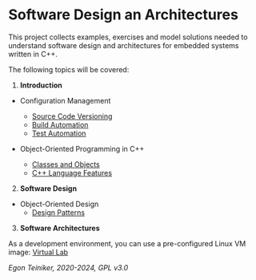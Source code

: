 # Software Design an Architectures

This project collects examples, exercises and model solutions needed to 
understand software design and architectures for embedded systems written in C++.

The following topics will be covered:

1. **Introduction** 
  * Configuration Management
     * [Source Code Versioning](configuration-management/versioning)
     * [Build Automation](configuration-management/building)
     * [Test Automation](configuration-management/testing)

  * Object-Oriented Programming in C++
     * [Classes and Objects](oo-design/README.md)
     * [C++ Language Features](c%2B%2Bfeatures)

2. **Software Design** 
  * Object-Oriented Design
     * [Design Patterns](design-patterns)
 
3. **Software Architectures** 
  

As a development environment, you can use a pre-configured Linux VM image:
[Virtual Lab](https://drive.google.com/drive/folders/1AzsF4Mvh1HJ8k6OW5W5hQ5CF0HdqA51l)


*Egon Teiniker, 2020-2024, GPL v3.0*
